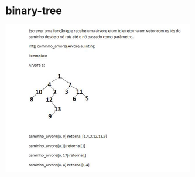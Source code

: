 # binary-tree
![ScreenShot](https://github.com/rickreis/binary-tree/blob/master/src/image-sample.jpg)
